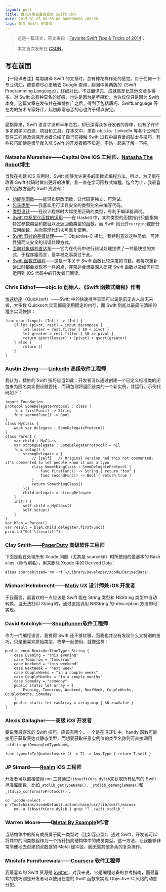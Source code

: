 ```yaml
---
layout: post
title: 盘点开发者最喜爱的 Swift 技巧
date: 2015-01-05 09:30:00.000000000 +09:00
tags: 我与 Swift 的虐恋
---
```


> 这是一篇译文，原文来自：[Favorite Swift Tips & Tricks of 2014](https://realm.io/news/favorite-swift-tips-and-tricks-of-2014/)；
> 
> 本文首次发布在 [CSDN](http://www.csdn.net/article/2014-12-25/2823312-favorite-swift-tips-and-tricks)。

## 写在前面

【一段译者注】每每编译 Swift 的文章时，总有种花样作死的感觉。对于任何一个专业词汇，都要费尽心思地去 Google 查询，翻阅中英两版的《Swift Programming Language》，仔细对比。不过翻译完，成就感却比其他文章多得多。对 Swift 总有种莫名的好感，也许是因为是苹果粉，也许仅仅只是因为 Swift 本身。这篇文章在发布并在微博推广之后，得到了包括唐巧、SwiftLanguage 等在内的技术专家好评，起初非常忐忑的心也终于得以安定。

----

屈指算来，Swift 语言才发布半年左右，却已深得众多开发者的青睐，也有了许许多多的学习资源、项目和工具。在本文中，来自 objc.io、LinkedIn 等各个公司的软件工程师及资深开发者总结了自己在接触 Swift 过程中最喜爱的贴士与技巧，有些技巧即使是很早就入坑 Swift 的开发者都不知道，不妨一起来了解一下吧。

### Natasha Murashev——Capital One iOS 工程师、[Natasha The Robot](http://natashatherobot.com/)博主

当我在构建 iOS 应用时，Swift 能够允许更多的函数式编程方法，所以，为了能在改善 Swift 代码时做出更好的决策，我一直在学习函数式编程。迄今为止，我最喜欢的函数方面的 Swift 资源有：

- [功能型函数](http://commandshift.co.uk/blog/2014/10/10/functional-functions/)——能轻松更改函数，让代码更独立、可测试。
- [包装类型](http://www.objc.io/snippets/8.html)——我喜欢用可读且安全的类型别名来编写代码。
- [类型设计](http://www.swiftcast.tv/articles/the-design-of-types)——在设计程序时大幅使用正确的类型，有利于编译器调试。
- [Swift 中柯里化函数的运用](http://drewag.me/posts/practical-use-for-curried-functions-in-swift)——在 Haskell 中，某种类型的函数指针只能指向特定参数类型和数目以及返回值类型的函数，而 Swift 则允许`currying`或部分应用函数，从而实现代码块可重复使用。
- [Swift 奇妙的差错处理](http://nomothetis.svbtle.com/error-handling-in-swift)——与 Objective-C 相比，我特别喜欢这种简单、可读性强而又安全的错误处理方式。
- [面向对象编程直达车](http://fsharpforfunandprofit.com/posts/recipe-part2/)——它为在代码中进行错误处理提供了一种最快捷的方式，于程序猿而言，最幸福之事莫过于此。
- [Swift 函数式编程](http://www.objc.io/books/)——这是一本关于 Swift 函数比较深度的书籍，我每次重新读过时都会发现不一样的点，非常适合想要深入研究 Swift 函数以及如何将其运用到 iOS 代码中的开发者们阅读。

### Chris Eidhof——objc.io 创始人、《Swift 函数式编程》作者

[快速排序](http://www.objc.io/snippets/3.html)（Quicksort）——Swift 中的快速排序实现可以说是前无古人后无来者，大多数 Quicksort 实现都需使用固定的内存，而 Swift 则能以最简洁清晰的程序实现快排：

```
func qsort(input: [Int]) -> [Int] {  
    if let (pivot, rest) = input.decompose {  
        let lesser = rest.filter { $0 < pivot }  
        let greater = rest.filter { $0 >= pivot }  
        return qsort(lesser) + [pivot] + qsort(greater)  
    } else {  
        return []  
    }  
}  
```

### Austin Zheng——[LinkedIn](https://www.linkedin.com/) 高级软件工程师

我认为，精妙的 Swift 技巧应当如此：开发者可以通过创建一个已定义标准类的闭包来为匿名类实例设置委托，而闭包则将返回该类的一个新实例，并运行。示例代码如下：

```
import Foundation   
protocol SomeDelegateProtocol : class {  
    func firstFunc() -> String  
    func secondFunc() -> Bool  
}  
class MyClass {  
    weak var delegate : SomeDelegateProtocol?  
}  
class Parent {  
    var child : MyClass  
    var strongDelegate : SomeDelegateProtocol? = nil  
    func setup() {  
        strongDelegate = {  
            // [self]   // Original version had this not commented; it's commented to let people know it was a typo  
            class SomethingClass : SomeDelegateProtocol {  
                func firstFunc() -> String { return "foo" }  
                func secondFunc() -> Bool { return true }  
            }  
            return SomethingClass()  
        }()  
        child.delegate = strongDelegate  
    }  
    init() {  
        self.child = MyClass()  
        self.setup()  
    }  
}  
var bleh = Parent()  
var result = bleh.child.delegate?.firstFunc()  
println("Got \(result!)")  
```

### Clay Smith——[PagerDuty](http://pagerduty.com/) 高级软件工程师

下面是我在处理所有 Xcode 问题（尤其是 sourcekit）时所使用的最基本的 Bash alias（命令别名），用来删除 Xcode 中的 Derived Data：

```
alias sourcekitsad='rm -rf ~/Library/Developer/Xcode/DerivedData'  
```

### Michael Helmbrecht——[Motiv](http://www.mymotiv.com/) UX 设计师兼 iOS 开发者

于我而言，最喜欢的一点应该是 Swift 能在 String 类型和 NSString 类型中自动转换，当无法打印 String 时，通过直接调用 NSString 的-description 方法即可实现。

### David Kobilnyk——[ShopRunner](https://www.shoprunner.com/)软件工程师

作为一门编程语言，我觉得 Swift 还不够优雅，而我也并没有发现什么太特别的技巧，只是很喜欢原始类型、枚举一起使用，就像这样：

```
public enum ReminderTimeType: String {  
    case Evening = "this evening"  
    case Tomorrow = "tomorrow"  
    case Weekend = "this weekend"  
    case NextWeek = "next week"  
    case CoupleWeeks = "in a couple weeks"  
    case CoupleMonths = "in a couple months"  
    case Someday = "someday"  
    public static let array = [  
        Evening, Tomorrow, Weekend, NextWeek, CoupleWeeks, CoupleMonths, Someday  
    ]      
    public static let rawArray = array.map { $0.rawValue }  
}  
```

### Alexis Gallagher——高级 iOS 开发者

要说我最喜欢的 Swift 技巧，应该有两个，一个是在 REPL 中，handy 函数可直接用于获取表达式静态类型，而想要获取任意实例值的类型名称则可直接调用`_stdlib_getDemangledTypeName`。

```
func typeof<T>(@autoclosure () -> T) -> Any.Type { return T.self }  
```

### JP Simard——[Realm](http://realm.io/) iOS 工程师

开发者可以直接使用 nm 工具通过`libswiftCore.dylib`来获取所有私有的 Swift 标准库函数，比如`_stdlib_getTypeName()`、`_stdlib_demangleName()`和`_stdlib_conformsToProtocol()`：

```
cd `xcode-select -p`/Toolchains/XcodeDefault.xctoolchain/usr/lib/swift/macosx  
    nm -a libswiftCore.dylib | grep "T _swift_stdlib_"  
```

### Warren Moore——《[Metal By Example](http://metalbyexample.com/)》作者

当结构体中的所有成员属于同一类型时（比如浮点型），通过 Swift，开发者可以将其中的同类数组作为一个指针指向结构体中的成员类型。这一方法，让我能够非常简便地去创建顶点数据的 Metal 缓冲区，而无需其他多余的复杂操作。

### Mustafa Furniturewala——[Coursera](https://www.coursera.org/) 软件工程师

我最喜欢的 Swift 资源是 [Swifter](http://swifter.natecook.com/)，对我来说，它是编程必备的参考指南，而最喜欢的技巧则是开发者可以使用任意的 Swift 函数来实现 Objective-C 风格的动态分配。